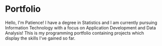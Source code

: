 # Portfolio
Hello, I'm Patience! I have a degree in Statistics and I am currently pursuing Information Technology with a focus on Application Development and Data Analysis! This is my programming portfolio containing projects which display the skills I've gained so far.
